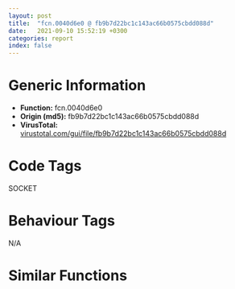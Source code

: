 ```yaml
---
layout: post
title:  "fcn.0040d6e0 @ fb9b7d22bc1c143ac66b0575cbdd088d"
date:   2021-09-10 15:52:19 +0300
categories: report
index: false
---
```


# Generic Information
- **Function:** fcn.0040d6e0
- **Origin (md5):** fb9b7d22bc1c143ac66b0575cbdd088d
- **VirusTotal:** [virustotal.com/gui/file/fb9b7d22bc1c143ac66b0575cbdd088d][virustotal_ref]

# Code Tags
<span class="tag" id="SOCKET">SOCKET</span>


# Behaviour Tags
<span class="bhv-tag" id="na">N/A</span>

# Similar Functions
<script type="text/javascript" src="https://www.gstatic.com/charts/loader.js"></script>
<script type="text/javascript">

    google.charts.load('current', {'packages':['corechart']});
    google.charts.setOnLoadCallback(drawChart);

    function drawChart() {
    var data = new google.visualization.DataTable();
        data.addColumn('number', 'X');
        data.addColumn('number', 'Y');
        data.addColumn({type: 'string', role: 'tooltip', 'p': {'html': true}});
        data.addColumn({'type': 'string', 'role': 'style'});
        
        data.addRows([
    [-352.5505676269531, 4289.44482421875, '<b><a href="/report/fcn.0040d6e0@fb9b7d22bc1c143ac66b0575cbdd088d">fcn.0040d6e0</a><br>@fb9b7d22bc1c143ac66b0575cbdd088d</b><br>push 0x4d0<br>mov eax, 0x499926<br>call fcn.00481e38<br>mov dword[ebp-0x458], ecx<br>mov eax, dword[ebp+0xc]<br>xor ebx, ebx<br>mov ecx, dword[ebp+8]<br>mov esi, dword[ebp+0x10]<br>mov dword[ebp-0x434], eax<br>mov eax, dword[ebp+0x14]<br>mov dword[ebp-4], ebx<br>mov dword[ebp-0x44c], eax<br>mov eax, dword[ebp+0x18]<br>mov dword[ebp-0x42c], ecx<br>mov dword[ebp-0x4a4], ecx<br>mov dword[ebp-0x430], eax<br>mov dword[ebp-0x428], ebx<br>call fcn.0040e3d4<br>mov dword[ebp-4], ebx<br>lea edi, [ebp-0x4cc]<br>movdqa xmm0, xmmword[0x4af330]<br>xor eax, eax<br>mov ecx, dword[ebp-0x434]<br>inc ebx<br>and dword[ebp-0x438], 0<br>movdqu xmmword[ebp-0x4dc], xmm0<br>stosd dword<br>mov dword[ebp-0x428], ebx<br>stosd dword<br>stosd dword<br>stosd dword<br>lea eax, [ebp-0x438]<br>push eax<br>lea eax, [ebp-0x4dc]<br>push eax<br>push esi<br>call fcn.00404b49<br>push eax<br>call dword[sym.imp.WS2_32.dll_getaddrinfo]<br>test eax, eax<br>jne 0x40db71<br>cmp dword[ebp-0x438], eax<br>je 0x40db71<br>push eax<br>push ebx<br>push 2<br>call dword[sym.imp.WS2_32.dll_socket]<br>mov dword[ebp-0x444], eax<br>cmp eax, 0xffffffff<br>je 0x40db71<br>mov esi, dword[ebp-0x438]<br>lea edi, [ebp-0x424]<br>lea ecx, [ebp-0x440]<br>mov esi, dword[esi+0x18]<br>movsd dword<br>movsd dword<br>movsd dword<br>movsd dword<br>call fcn.0040e3d4<br>lea ecx, [ebp-0x460]<br>mov dword[ebp-4], ebx<br>call fcn.0040e3d4<br>mov esi, dword[ebp-0x430]<br>mov byte[ebp-4], 2<br>test esi, esi<br>je 0x40d859<br>push esi<br>call dword[sym.imp.KERNEL32.dll_lstrlenA]<br>push eax<br>lea eax, [ebp-0x460]<br>push 0x4a3488<br>push eax<br>call fcn.0040df49<br>lea eax, [ebp-0x460]<br>mov edx, str.Content_Length:_<br>push eax<br>lea ecx, [ebp-0x454]<br>call fcn.0040df5d<br>mov byte[ebp-4], 3<br>lea ecx, [ebp-0x488]<br>push 0x4a33dc<br>mov edx, eax<br>mov dword[ebp-0x428], 3<br>call fcn.0040dfd5<br>add esp, 0x14<br>push 7<br>pop ebx<br>mov dword[ebp-4], 4<br>mov ecx, eax<br>mov dword[ebp-0x428], ebx<br>call fcn.00404b49<br>mov dword[ebp-0x430], eax<br>jmp 0x40d863<br>mov dword[ebp-0x430], 0x4a3288<br>test esi, esi<br>je 0x40d8c9<br>mov edi, dword[ebp-0x458]<br>mov ecx, edi<br>call fcn.0040e35e<br>test al, al<br>jne 0x40d8c9<br>push edi<br>mov edx, str.Content_Type:_<br>lea ecx, [ebp-0x478]<br>call fcn.0040df5d<br>mov dword[ebp-4], 5<br>lea ecx, [ebp-0x470]<br>or ebx, 8<br>mov dword[esp], 0x4a33dc<br>mov edx, eax<br>mov dword[ebp-0x428], ebx<br>call fcn.0040dfd5<br>pop ecx<br>or ebx, 0x10<br>mov dword[ebp-4], 6<br>mov ecx, eax<br>mov dword[ebp-0x428], ebx<br>call fcn.00404b49<br>mov edi, eax<br>jmp 0x40d8ce<br>mov edi, 0x4a3288<br>push dword[ebp-0x434]<br>mov eax, str.POST_http:__<br>lea ecx, [ebp-0x4ac]<br>test esi, esi<br>mov edx, str.GET_http:__<br>cmovne edx, eax<br>call fcn.0040df5d<br>push dword[ebp-0x44c]<br>mov edx, eax<br>mov dword[ebp-4], 7<br>lea ecx, [ebp-0x490]<br>call fcn.0040df99<br>push str._HTTP_1.1_r_nHost:_<br>mov edx, eax<br>mov byte[ebp-4], 8<br>lea ecx, [ebp-0x4bc]<br>call fcn.0040dfd5<br>push dword[ebp-0x434]<br>mov edx, eax<br>mov byte[ebp-4], 9<br>lea ecx, [ebp-0x480]<br>call fcn.0040df99<br>push str._r_nConnection:_close_r_nAccept:___r_nUser_Agent:_InstallCapital_r_n<br>mov edx, eax<br>mov byte[ebp-4], 0xa<br>lea ecx, [ebp-0x4a0]<br>call fcn.0040dfd5<br>push edi<br>mov edx, eax<br>mov byte[ebp-4], 0xb<br>lea ecx, [ebp-0x4b4]<br>call fcn.0040dfd5<br>push dword[ebp-0x430]<br>mov edx, eax<br>mov byte[ebp-4], 0xc<br>lea ecx, [ebp-0x468]<br>call fcn.0040dfd5<br>push 0x4a33dc<br>mov edx, eax<br>mov byte[ebp-4], 0xd<br>lea ecx, [ebp-0x498]<br>call fcn.0040dfd5<br>add esp, 0x20<br>push eax<br>lea ecx, [ebp-0x440]<br>mov byte[ebp-4], 0xe<br>call fcn.0040e369<br>lea ecx, [ebp-0x498]<br>call fcn.0040e39e<br>lea ecx, [ebp-0x468]<br>call fcn.0040e39e<br>lea ecx, [ebp-0x4b4]<br>call fcn.0040e39e<br>lea ecx, [ebp-0x4a0]<br>call fcn.0040e39e<br>lea ecx, [ebp-0x480]<br>call fcn.0040e39e<br>lea ecx, [ebp-0x4bc]<br>call fcn.0040e39e<br>lea ecx, [ebp-0x490]<br>call fcn.0040e39e<br>lea ecx, [ebp-0x4ac]<br>call fcn.0040e39e<br>test bl, 0x10<br>je 0x40da0e<br>and ebx, 0xffffffef<br>lea ecx, [ebp-0x470]<br>mov dword[ebp-0x428], ebx<br>call fcn.0040e39e<br>test bl, 8<br>je 0x40da27<br>and ebx, 0xfffffff7<br>lea ecx, [ebp-0x478]<br>mov dword[ebp-0x428], ebx<br>call fcn.0040e39e<br>test bl, 4<br>je 0x40da40<br>and ebx, 0xfffffffb<br>lea ecx, [ebp-0x488]<br>mov dword[ebp-0x428], ebx<br>call fcn.0040e39e<br>mov dword[ebp-4], 2<br>test bl, 2<br>je 0x40da60<br>and ebx, 0xfffffffd<br>lea ecx, [ebp-0x454]<br>mov dword[ebp-0x428], ebx<br>call fcn.0040e39e<br>test esi, esi<br>je 0x40da70<br>push esi<br>lea ecx, [ebp-0x440]<br>call fcn.0040de59<br>mov ebx, dword[ebp-0x444]<br>lea eax, [ebp-0x424]<br>push 0x10<br>push eax<br>push ebx<br>call dword[sym.imp.WS2_32.dll_connect]<br>test eax, eax<br>jne 0x40db4c<br>push eax<br>lea ecx, [ebp-0x440]<br>call fcn.004058f1<br>push eax<br>lea ecx, [ebp-0x440]<br>call fcn.00404b49<br>push eax<br>push ebx<br>call dword[sym.imp.WS2_32.dll_send]<br>test eax, eax<br>jle 0x40db4c<br>mov edi, dword[sym.imp.WS2_32.dll_recv]<br>lea eax, [ebp-0x414]<br>push 0<br>push 0x400<br>push eax<br>push ebx<br>call edi<br>mov esi, dword[ebp-0x42c]<br>cmp eax, 0xffffffff<br>je 0x40db1d<br>test eax, eax<br>je 0x40db52<br>push eax<br>lea eax, [ebp-0x414]<br>push eax<br>lea ecx, [ebp-0x454]<br>call fcn.0040e341<br>push eax<br>mov ecx, esi<br>mov byte[ebp-4], 0x10<br>call fcn.0040de92<br>lea ecx, [ebp-0x454]<br>mov byte[ebp-4], 2<br>call fcn.0040e39e<br>push 0<br>push 0x400<br>lea eax, [ebp-0x414]<br>push eax<br>push ebx<br>call edi<br>jmp 0x40dad3<br>push 0x4a3288<br>lea ecx, [ebp-0x448]<br>call fcn.0040de39<br>lea eax, [ebp-0x448]<br>mov byte[ebp-4], 0xf<br>push eax<br>mov ecx, esi<br>call fcn.0040e369<br>lea ecx, [ebp-0x448]<br>call fcn.0040e39e<br>jmp 0x40db52<br>mov esi, dword[ebp-0x42c]<br>push ebx<br>call dword[sym.imp.WS2_32.dll_closesocket]<br>lea ecx, [ebp-0x460]<br>call fcn.0040e39e<br>lea ecx, [ebp-0x440]<br>call fcn.0040e39e<br>jmp 0x40db77<br>mov esi, dword[ebp-0x42c]<br>mov eax, esi<br>call fcn.00481de7<br>ret 0x14<br><eoc> ', 'point { fill-color: #e0440e; }'],
[-5300.53369140625, 15.587404251098633, '<b><a href="/report/fcn.0040d6e0@152885a790b99953ce23874f0947b7bd">fcn.0040d6e0</a><br>@152885a790b99953ce23874f0947b7bd</b><br>push 0x4d0<br>mov eax, 0x499926<br>call fcn.00481e38<br>mov dword[ebp-0x458], ecx<br>mov eax, dword[ebp+0xc]<br>xor ebx, ebx<br>mov ecx, dword[ebp+8]<br>mov esi, dword[ebp+0x10]<br>mov dword[ebp-0x434], eax<br>mov eax, dword[ebp+0x14]<br>mov dword[ebp-4], ebx<br>mov dword[ebp-0x44c], eax<br>mov eax, dword[ebp+0x18]<br>mov dword[ebp-0x42c], ecx<br>mov dword[ebp-0x4a4], ecx<br>mov dword[ebp-0x430], eax<br>mov dword[ebp-0x428], ebx<br>call fcn.0040e3d4<br>mov dword[ebp-4], ebx<br>lea edi, [ebp-0x4cc]<br>movdqa xmm0, xmmword[0x4af330]<br>xor eax, eax<br>mov ecx, dword[ebp-0x434]<br>inc ebx<br>and dword[ebp-0x438], 0<br>movdqu xmmword[ebp-0x4dc], xmm0<br>stosd dword<br>mov dword[ebp-0x428], ebx<br>stosd dword<br>stosd dword<br>stosd dword<br>lea eax, [ebp-0x438]<br>push eax<br>lea eax, [ebp-0x4dc]<br>push eax<br>push esi<br>call fcn.00404b49<br>push eax<br>call dword[sym.imp.WS2_32.dll_getaddrinfo]<br>test eax, eax<br>jne 0x40db71<br>cmp dword[ebp-0x438], eax<br>je 0x40db71<br>push eax<br>push ebx<br>push 2<br>call dword[sym.imp.WS2_32.dll_socket]<br>mov dword[ebp-0x444], eax<br>cmp eax, 0xffffffff<br>je 0x40db71<br>mov esi, dword[ebp-0x438]<br>lea edi, [ebp-0x424]<br>lea ecx, [ebp-0x440]<br>mov esi, dword[esi+0x18]<br>movsd dword<br>movsd dword<br>movsd dword<br>movsd dword<br>call fcn.0040e3d4<br>lea ecx, [ebp-0x460]<br>mov dword[ebp-4], ebx<br>call fcn.0040e3d4<br>mov esi, dword[ebp-0x430]<br>mov byte[ebp-4], 2<br>test esi, esi<br>je 0x40d859<br>push esi<br>call dword[sym.imp.KERNEL32.dll_lstrlenA]<br>push eax<br>lea eax, [ebp-0x460]<br>push 0x4a3488<br>push eax<br>call fcn.0040df49<br>lea eax, [ebp-0x460]<br>mov edx, str.Content_Length:_<br>push eax<br>lea ecx, [ebp-0x454]<br>call fcn.0040df5d<br>mov byte[ebp-4], 3<br>lea ecx, [ebp-0x488]<br>push 0x4a33dc<br>mov edx, eax<br>mov dword[ebp-0x428], 3<br>call fcn.0040dfd5<br>add esp, 0x14<br>push 7<br>pop ebx<br>mov dword[ebp-4], 4<br>mov ecx, eax<br>mov dword[ebp-0x428], ebx<br>call fcn.00404b49<br>mov dword[ebp-0x430], eax<br>jmp 0x40d863<br>mov dword[ebp-0x430], 0x4a3288<br>test esi, esi<br>je 0x40d8c9<br>mov edi, dword[ebp-0x458]<br>mov ecx, edi<br>call fcn.0040e35e<br>test al, al<br>jne 0x40d8c9<br>push edi<br>mov edx, str.Content_Type:_<br>lea ecx, [ebp-0x478]<br>call fcn.0040df5d<br>mov dword[ebp-4], 5<br>lea ecx, [ebp-0x470]<br>or ebx, 8<br>mov dword[esp], 0x4a33dc<br>mov edx, eax<br>mov dword[ebp-0x428], ebx<br>call fcn.0040dfd5<br>pop ecx<br>or ebx, 0x10<br>mov dword[ebp-4], 6<br>mov ecx, eax<br>mov dword[ebp-0x428], ebx<br>call fcn.00404b49<br>mov edi, eax<br>jmp 0x40d8ce<br>mov edi, 0x4a3288<br>push dword[ebp-0x434]<br>mov eax, str.POST_http:__<br>lea ecx, [ebp-0x4ac]<br>test esi, esi<br>mov edx, str.GET_http:__<br>cmovne edx, eax<br>call fcn.0040df5d<br>push dword[ebp-0x44c]<br>mov edx, eax<br>mov dword[ebp-4], 7<br>lea ecx, [ebp-0x490]<br>call fcn.0040df99<br>push str._HTTP_1.1_r_nHost:_<br>mov edx, eax<br>mov byte[ebp-4], 8<br>lea ecx, [ebp-0x4bc]<br>call fcn.0040dfd5<br>push dword[ebp-0x434]<br>mov edx, eax<br>mov byte[ebp-4], 9<br>lea ecx, [ebp-0x480]<br>call fcn.0040df99<br>push str._r_nConnection:_close_r_nAccept:___r_nUser_Agent:_InstallCapital_r_n<br>mov edx, eax<br>mov byte[ebp-4], 0xa<br>lea ecx, [ebp-0x4a0]<br>call fcn.0040dfd5<br>push edi<br>mov edx, eax<br>mov byte[ebp-4], 0xb<br>lea ecx, [ebp-0x4b4]<br>call fcn.0040dfd5<br>push dword[ebp-0x430]<br>mov edx, eax<br>mov byte[ebp-4], 0xc<br>lea ecx, [ebp-0x468]<br>call fcn.0040dfd5<br>push 0x4a33dc<br>mov edx, eax<br>mov byte[ebp-4], 0xd<br>lea ecx, [ebp-0x498]<br>call fcn.0040dfd5<br>add esp, 0x20<br>push eax<br>lea ecx, [ebp-0x440]<br>mov byte[ebp-4], 0xe<br>call fcn.0040e369<br>lea ecx, [ebp-0x498]<br>call fcn.0040e39e<br>lea ecx, [ebp-0x468]<br>call fcn.0040e39e<br>lea ecx, [ebp-0x4b4]<br>call fcn.0040e39e<br>lea ecx, [ebp-0x4a0]<br>call fcn.0040e39e<br>lea ecx, [ebp-0x480]<br>call fcn.0040e39e<br>lea ecx, [ebp-0x4bc]<br>call fcn.0040e39e<br>lea ecx, [ebp-0x490]<br>call fcn.0040e39e<br>lea ecx, [ebp-0x4ac]<br>call fcn.0040e39e<br>test bl, 0x10<br>je 0x40da0e<br>and ebx, 0xffffffef<br>lea ecx, [ebp-0x470]<br>mov dword[ebp-0x428], ebx<br>call fcn.0040e39e<br>test bl, 8<br>je 0x40da27<br>and ebx, 0xfffffff7<br>lea ecx, [ebp-0x478]<br>mov dword[ebp-0x428], ebx<br>call fcn.0040e39e<br>test bl, 4<br>je 0x40da40<br>and ebx, 0xfffffffb<br>lea ecx, [ebp-0x488]<br>mov dword[ebp-0x428], ebx<br>call fcn.0040e39e<br>mov dword[ebp-4], 2<br>test bl, 2<br>je 0x40da60<br>and ebx, 0xfffffffd<br>lea ecx, [ebp-0x454]<br>mov dword[ebp-0x428], ebx<br>call fcn.0040e39e<br>test esi, esi<br>je 0x40da70<br>push esi<br>lea ecx, [ebp-0x440]<br>call fcn.0040de59<br>mov ebx, dword[ebp-0x444]<br>lea eax, [ebp-0x424]<br>push 0x10<br>push eax<br>push ebx<br>call dword[sym.imp.WS2_32.dll_connect]<br>test eax, eax<br>jne 0x40db4c<br>push eax<br>lea ecx, [ebp-0x440]<br>call fcn.004058f1<br>push eax<br>lea ecx, [ebp-0x440]<br>call fcn.00404b49<br>push eax<br>push ebx<br>call dword[sym.imp.WS2_32.dll_send]<br>test eax, eax<br>jle 0x40db4c<br>mov edi, dword[sym.imp.WS2_32.dll_recv]<br>lea eax, [ebp-0x414]<br>push 0<br>push 0x400<br>push eax<br>push ebx<br>call edi<br>mov esi, dword[ebp-0x42c]<br>cmp eax, 0xffffffff<br>je 0x40db1d<br>test eax, eax<br>je 0x40db52<br>push eax<br>lea eax, [ebp-0x414]<br>push eax<br>lea ecx, [ebp-0x454]<br>call fcn.0040e341<br>push eax<br>mov ecx, esi<br>mov byte[ebp-4], 0x10<br>call fcn.0040de92<br>lea ecx, [ebp-0x454]<br>mov byte[ebp-4], 2<br>call fcn.0040e39e<br>push 0<br>push 0x400<br>lea eax, [ebp-0x414]<br>push eax<br>push ebx<br>call edi<br>jmp 0x40dad3<br>push 0x4a3288<br>lea ecx, [ebp-0x448]<br>call fcn.0040de39<br>lea eax, [ebp-0x448]<br>mov byte[ebp-4], 0xf<br>push eax<br>mov ecx, esi<br>call fcn.0040e369<br>lea ecx, [ebp-0x448]<br>call fcn.0040e39e<br>jmp 0x40db52<br>mov esi, dword[ebp-0x42c]<br>push ebx<br>call dword[sym.imp.WS2_32.dll_closesocket]<br>lea ecx, [ebp-0x460]<br>call fcn.0040e39e<br>lea ecx, [ebp-0x440]<br>call fcn.0040e39e<br>jmp 0x40db77<br>mov esi, dword[ebp-0x42c]<br>mov eax, esi<br>call fcn.00481de7<br>ret 0x14<br><eoc> ', 'null'],
[3726.870849609375, -724.2739868164062, '<b><a href="/report/fcn.0040d6e0@912f1d013a0d6151bc7a7cef6da1b2a0">fcn.0040d6e0</a><br>@912f1d013a0d6151bc7a7cef6da1b2a0</b><br>push 0x4d0<br>mov eax, 0x499926<br>call fcn.00481e38<br>mov dword[ebp-0x458], ecx<br>mov eax, dword[ebp+0xc]<br>xor ebx, ebx<br>mov ecx, dword[ebp+8]<br>mov esi, dword[ebp+0x10]<br>mov dword[ebp-0x434], eax<br>mov eax, dword[ebp+0x14]<br>mov dword[ebp-4], ebx<br>mov dword[ebp-0x44c], eax<br>mov eax, dword[ebp+0x18]<br>mov dword[ebp-0x42c], ecx<br>mov dword[ebp-0x4a4], ecx<br>mov dword[ebp-0x430], eax<br>mov dword[ebp-0x428], ebx<br>call fcn.0040e3d4<br>mov dword[ebp-4], ebx<br>lea edi, [ebp-0x4cc]<br>movdqa xmm0, xmmword[0x4af330]<br>xor eax, eax<br>mov ecx, dword[ebp-0x434]<br>inc ebx<br>and dword[ebp-0x438], 0<br>movdqu xmmword[ebp-0x4dc], xmm0<br>stosd dword<br>mov dword[ebp-0x428], ebx<br>stosd dword<br>stosd dword<br>stosd dword<br>lea eax, [ebp-0x438]<br>push eax<br>lea eax, [ebp-0x4dc]<br>push eax<br>push esi<br>call fcn.00404b49<br>push eax<br>call dword[sym.imp.WS2_32.dll_getaddrinfo]<br>test eax, eax<br>jne 0x40db71<br>cmp dword[ebp-0x438], eax<br>je 0x40db71<br>push eax<br>push ebx<br>push 2<br>call dword[sym.imp.WS2_32.dll_socket]<br>mov dword[ebp-0x444], eax<br>cmp eax, 0xffffffff<br>je 0x40db71<br>mov esi, dword[ebp-0x438]<br>lea edi, [ebp-0x424]<br>lea ecx, [ebp-0x440]<br>mov esi, dword[esi+0x18]<br>movsd dword<br>movsd dword<br>movsd dword<br>movsd dword<br>call fcn.0040e3d4<br>lea ecx, [ebp-0x460]<br>mov dword[ebp-4], ebx<br>call fcn.0040e3d4<br>mov esi, dword[ebp-0x430]<br>mov byte[ebp-4], 2<br>test esi, esi<br>je 0x40d859<br>push esi<br>call dword[sym.imp.KERNEL32.dll_lstrlenA]<br>push eax<br>lea eax, [ebp-0x460]<br>push 0x4a3488<br>push eax<br>call fcn.0040df49<br>lea eax, [ebp-0x460]<br>mov edx, str.Content_Length:_<br>push eax<br>lea ecx, [ebp-0x454]<br>call fcn.0040df5d<br>mov byte[ebp-4], 3<br>lea ecx, [ebp-0x488]<br>push 0x4a33dc<br>mov edx, eax<br>mov dword[ebp-0x428], 3<br>call fcn.0040dfd5<br>add esp, 0x14<br>push 7<br>pop ebx<br>mov dword[ebp-4], 4<br>mov ecx, eax<br>mov dword[ebp-0x428], ebx<br>call fcn.00404b49<br>mov dword[ebp-0x430], eax<br>jmp 0x40d863<br>mov dword[ebp-0x430], 0x4a3288<br>test esi, esi<br>je 0x40d8c9<br>mov edi, dword[ebp-0x458]<br>mov ecx, edi<br>call fcn.0040e35e<br>test al, al<br>jne 0x40d8c9<br>push edi<br>mov edx, str.Content_Type:_<br>lea ecx, [ebp-0x478]<br>call fcn.0040df5d<br>mov dword[ebp-4], 5<br>lea ecx, [ebp-0x470]<br>or ebx, 8<br>mov dword[esp], 0x4a33dc<br>mov edx, eax<br>mov dword[ebp-0x428], ebx<br>call fcn.0040dfd5<br>pop ecx<br>or ebx, 0x10<br>mov dword[ebp-4], 6<br>mov ecx, eax<br>mov dword[ebp-0x428], ebx<br>call fcn.00404b49<br>mov edi, eax<br>jmp 0x40d8ce<br>mov edi, 0x4a3288<br>push dword[ebp-0x434]<br>mov eax, str.POST_http:__<br>lea ecx, [ebp-0x4ac]<br>test esi, esi<br>mov edx, str.GET_http:__<br>cmovne edx, eax<br>call fcn.0040df5d<br>push dword[ebp-0x44c]<br>mov edx, eax<br>mov dword[ebp-4], 7<br>lea ecx, [ebp-0x490]<br>call fcn.0040df99<br>push str._HTTP_1.1_r_nHost:_<br>mov edx, eax<br>mov byte[ebp-4], 8<br>lea ecx, [ebp-0x4bc]<br>call fcn.0040dfd5<br>push dword[ebp-0x434]<br>mov edx, eax<br>mov byte[ebp-4], 9<br>lea ecx, [ebp-0x480]<br>call fcn.0040df99<br>push str._r_nConnection:_close_r_nAccept:___r_nUser_Agent:_InstallCapital_r_n<br>mov edx, eax<br>mov byte[ebp-4], 0xa<br>lea ecx, [ebp-0x4a0]<br>call fcn.0040dfd5<br>push edi<br>mov edx, eax<br>mov byte[ebp-4], 0xb<br>lea ecx, [ebp-0x4b4]<br>call fcn.0040dfd5<br>push dword[ebp-0x430]<br>mov edx, eax<br>mov byte[ebp-4], 0xc<br>lea ecx, [ebp-0x468]<br>call fcn.0040dfd5<br>push 0x4a33dc<br>mov edx, eax<br>mov byte[ebp-4], 0xd<br>lea ecx, [ebp-0x498]<br>call fcn.0040dfd5<br>add esp, 0x20<br>push eax<br>lea ecx, [ebp-0x440]<br>mov byte[ebp-4], 0xe<br>call fcn.0040e369<br>lea ecx, [ebp-0x498]<br>call fcn.0040e39e<br>lea ecx, [ebp-0x468]<br>call fcn.0040e39e<br>lea ecx, [ebp-0x4b4]<br>call fcn.0040e39e<br>lea ecx, [ebp-0x4a0]<br>call fcn.0040e39e<br>lea ecx, [ebp-0x480]<br>call fcn.0040e39e<br>lea ecx, [ebp-0x4bc]<br>call fcn.0040e39e<br>lea ecx, [ebp-0x490]<br>call fcn.0040e39e<br>lea ecx, [ebp-0x4ac]<br>call fcn.0040e39e<br>test bl, 0x10<br>je 0x40da0e<br>and ebx, 0xffffffef<br>lea ecx, [ebp-0x470]<br>mov dword[ebp-0x428], ebx<br>call fcn.0040e39e<br>test bl, 8<br>je 0x40da27<br>and ebx, 0xfffffff7<br>lea ecx, [ebp-0x478]<br>mov dword[ebp-0x428], ebx<br>call fcn.0040e39e<br>test bl, 4<br>je 0x40da40<br>and ebx, 0xfffffffb<br>lea ecx, [ebp-0x488]<br>mov dword[ebp-0x428], ebx<br>call fcn.0040e39e<br>mov dword[ebp-4], 2<br>test bl, 2<br>je 0x40da60<br>and ebx, 0xfffffffd<br>lea ecx, [ebp-0x454]<br>mov dword[ebp-0x428], ebx<br>call fcn.0040e39e<br>test esi, esi<br>je 0x40da70<br>push esi<br>lea ecx, [ebp-0x440]<br>call fcn.0040de59<br>mov ebx, dword[ebp-0x444]<br>lea eax, [ebp-0x424]<br>push 0x10<br>push eax<br>push ebx<br>call dword[sym.imp.WS2_32.dll_connect]<br>test eax, eax<br>jne 0x40db4c<br>push eax<br>lea ecx, [ebp-0x440]<br>call fcn.004058f1<br>push eax<br>lea ecx, [ebp-0x440]<br>call fcn.00404b49<br>push eax<br>push ebx<br>call dword[sym.imp.WS2_32.dll_send]<br>test eax, eax<br>jle 0x40db4c<br>mov edi, dword[sym.imp.WS2_32.dll_recv]<br>lea eax, [ebp-0x414]<br>push 0<br>push 0x400<br>push eax<br>push ebx<br>call edi<br>mov esi, dword[ebp-0x42c]<br>cmp eax, 0xffffffff<br>je 0x40db1d<br>test eax, eax<br>je 0x40db52<br>push eax<br>lea eax, [ebp-0x414]<br>push eax<br>lea ecx, [ebp-0x454]<br>call fcn.0040e341<br>push eax<br>mov ecx, esi<br>mov byte[ebp-4], 0x10<br>call fcn.0040de92<br>lea ecx, [ebp-0x454]<br>mov byte[ebp-4], 2<br>call fcn.0040e39e<br>push 0<br>push 0x400<br>lea eax, [ebp-0x414]<br>push eax<br>push ebx<br>call edi<br>jmp 0x40dad3<br>push 0x4a3288<br>lea ecx, [ebp-0x448]<br>call fcn.0040de39<br>lea eax, [ebp-0x448]<br>mov byte[ebp-4], 0xf<br>push eax<br>mov ecx, esi<br>call fcn.0040e369<br>lea ecx, [ebp-0x448]<br>call fcn.0040e39e<br>jmp 0x40db52<br>mov esi, dword[ebp-0x42c]<br>push ebx<br>call dword[sym.imp.WS2_32.dll_closesocket]<br>lea ecx, [ebp-0x460]<br>call fcn.0040e39e<br>lea ecx, [ebp-0x440]<br>call fcn.0040e39e<br>jmp 0x40db77<br>mov esi, dword[ebp-0x42c]<br>mov eax, esi<br>call fcn.00481de7<br>ret 0x14<br><eoc> ', 'null'],

        ]);

    var options = {
        title: 'Similarity Plot',
        legend: 'none',
        colors: ['#dedbd9', '#e6693e', '#ec8f6e', '#f3b49f', '#f6c7b6'],
        tooltip: {isHtml: true, trigger: 'both'},
        explorer: {
        actions: ["dragToZoom", "rightClickToReset"],
        },
        chartArea: {
        width: '80%',
        height: '80%'
        },
        width: '100%',
        height: '100%'
    };

    var chart = new google.visualization.ScatterChart(document.getElementById('chart_div'));

    chart.draw(data, options);
    }
    
</script>


<div id="chart_div" style="width: 100%px; height: 100%;"></div>

# Disassembled Code
{% highlight nasm %}

push 0x4d0
mov eax, 0x499926
call fcn.00481e38
mov dword[ebp-0x458], ecx
mov eax, dword[ebp+0xc]
xor ebx, ebx
mov ecx, dword[ebp+8]
mov esi, dword[ebp+0x10]
mov dword[ebp-0x434], eax
mov eax, dword[ebp+0x14]
mov dword[ebp-4], ebx
mov dword[ebp-0x44c], eax
mov eax, dword[ebp+0x18]
mov dword[ebp-0x42c], ecx
mov dword[ebp-0x4a4], ecx
mov dword[ebp-0x430], eax
mov dword[ebp-0x428], ebx
call fcn.0040e3d4
mov dword[ebp-4], ebx
lea edi, [ebp-0x4cc]
movdqa xmm0, xmmword[0x4af330]
xor eax, eax
mov ecx, dword[ebp-0x434]
inc ebx
and dword[ebp-0x438], 0
movdqu xmmword[ebp-0x4dc], xmm0
stosd dword
mov dword[ebp-0x428], ebx
stosd dword
stosd dword
stosd dword
lea eax, [ebp-0x438]
push eax
lea eax, [ebp-0x4dc]
push eax
push esi
call fcn.00404b49
push eax
call dword[sym.imp.WS2_32.dll_getaddrinfo]
test eax, eax
jne 0x40db71
cmp dword[ebp-0x438], eax
je 0x40db71
push eax
push ebx
push 2
call dword[sym.imp.WS2_32.dll_socket]
mov dword[ebp-0x444], eax
cmp eax, 0xffffffff
je 0x40db71
mov esi, dword[ebp-0x438]
lea edi, [ebp-0x424]
lea ecx, [ebp-0x440]
mov esi, dword[esi+0x18]
movsd dword
movsd dword
movsd dword
movsd dword
call fcn.0040e3d4
lea ecx, [ebp-0x460]
mov dword[ebp-4], ebx
call fcn.0040e3d4
mov esi, dword[ebp-0x430]
mov byte[ebp-4], 2
test esi, esi
je 0x40d859
push esi
call dword[sym.imp.KERNEL32.dll_lstrlenA]
push eax
lea eax, [ebp-0x460]
push 0x4a3488
push eax
call fcn.0040df49
lea eax, [ebp-0x460]
mov edx, str.Content_Length:_
push eax
lea ecx, [ebp-0x454]
call fcn.0040df5d
mov byte[ebp-4], 3
lea ecx, [ebp-0x488]
push 0x4a33dc
mov edx, eax
mov dword[ebp-0x428], 3
call fcn.0040dfd5
add esp, 0x14
push 7
pop ebx
mov dword[ebp-4], 4
mov ecx, eax
mov dword[ebp-0x428], ebx
call fcn.00404b49
mov dword[ebp-0x430], eax
jmp 0x40d863
mov dword[ebp-0x430], 0x4a3288
test esi, esi
je 0x40d8c9
mov edi, dword[ebp-0x458]
mov ecx, edi
call fcn.0040e35e
test al, al
jne 0x40d8c9
push edi
mov edx, str.Content_Type:_
lea ecx, [ebp-0x478]
call fcn.0040df5d
mov dword[ebp-4], 5
lea ecx, [ebp-0x470]
or ebx, 8
mov dword[esp], 0x4a33dc
mov edx, eax
mov dword[ebp-0x428], ebx
call fcn.0040dfd5
pop ecx
or ebx, 0x10
mov dword[ebp-4], 6
mov ecx, eax
mov dword[ebp-0x428], ebx
call fcn.00404b49
mov edi, eax
jmp 0x40d8ce
mov edi, 0x4a3288
push dword[ebp-0x434]
mov eax, str.POST_http:__
lea ecx, [ebp-0x4ac]
test esi, esi
mov edx, str.GET_http:__
cmovne edx, eax
call fcn.0040df5d
push dword[ebp-0x44c]
mov edx, eax
mov dword[ebp-4], 7
lea ecx, [ebp-0x490]
call fcn.0040df99
push str._HTTP_1.1_r_nHost:_
mov edx, eax
mov byte[ebp-4], 8
lea ecx, [ebp-0x4bc]
call fcn.0040dfd5
push dword[ebp-0x434]
mov edx, eax
mov byte[ebp-4], 9
lea ecx, [ebp-0x480]
call fcn.0040df99
push str._r_nConnection:_close_r_nAccept:___r_nUser_Agent:_InstallCapital_r_n
mov edx, eax
mov byte[ebp-4], 0xa
lea ecx, [ebp-0x4a0]
call fcn.0040dfd5
push edi
mov edx, eax
mov byte[ebp-4], 0xb
lea ecx, [ebp-0x4b4]
call fcn.0040dfd5
push dword[ebp-0x430]
mov edx, eax
mov byte[ebp-4], 0xc
lea ecx, [ebp-0x468]
call fcn.0040dfd5
push 0x4a33dc
mov edx, eax
mov byte[ebp-4], 0xd
lea ecx, [ebp-0x498]
call fcn.0040dfd5
add esp, 0x20
push eax
lea ecx, [ebp-0x440]
mov byte[ebp-4], 0xe
call fcn.0040e369
lea ecx, [ebp-0x498]
call fcn.0040e39e
lea ecx, [ebp-0x468]
call fcn.0040e39e
lea ecx, [ebp-0x4b4]
call fcn.0040e39e
lea ecx, [ebp-0x4a0]
call fcn.0040e39e
lea ecx, [ebp-0x480]
call fcn.0040e39e
lea ecx, [ebp-0x4bc]
call fcn.0040e39e
lea ecx, [ebp-0x490]
call fcn.0040e39e
lea ecx, [ebp-0x4ac]
call fcn.0040e39e
test bl, 0x10
je 0x40da0e
and ebx, 0xffffffef
lea ecx, [ebp-0x470]
mov dword[ebp-0x428], ebx
call fcn.0040e39e
test bl, 8
je 0x40da27
and ebx, 0xfffffff7
lea ecx, [ebp-0x478]
mov dword[ebp-0x428], ebx
call fcn.0040e39e
test bl, 4
je 0x40da40
and ebx, 0xfffffffb
lea ecx, [ebp-0x488]
mov dword[ebp-0x428], ebx
call fcn.0040e39e
mov dword[ebp-4], 2
test bl, 2
je 0x40da60
and ebx, 0xfffffffd
lea ecx, [ebp-0x454]
mov dword[ebp-0x428], ebx
call fcn.0040e39e
test esi, esi
je 0x40da70
push esi
lea ecx, [ebp-0x440]
call fcn.0040de59
mov ebx, dword[ebp-0x444]
lea eax, [ebp-0x424]
push 0x10
push eax
push ebx
call dword[sym.imp.WS2_32.dll_connect]
test eax, eax
jne 0x40db4c
push eax
lea ecx, [ebp-0x440]
call fcn.004058f1
push eax
lea ecx, [ebp-0x440]
call fcn.00404b49
push eax
push ebx
call dword[sym.imp.WS2_32.dll_send]
test eax, eax
jle 0x40db4c
mov edi, dword[sym.imp.WS2_32.dll_recv]
lea eax, [ebp-0x414]
push 0
push 0x400
push eax
push ebx
call edi
mov esi, dword[ebp-0x42c]
cmp eax, 0xffffffff
je 0x40db1d
test eax, eax
je 0x40db52
push eax
lea eax, [ebp-0x414]
push eax
lea ecx, [ebp-0x454]
call fcn.0040e341
push eax
mov ecx, esi
mov byte[ebp-4], 0x10
call fcn.0040de92
lea ecx, [ebp-0x454]
mov byte[ebp-4], 2
call fcn.0040e39e
push 0
push 0x400
lea eax, [ebp-0x414]
push eax
push ebx
call edi
jmp 0x40dad3
push 0x4a3288
lea ecx, [ebp-0x448]
call fcn.0040de39
lea eax, [ebp-0x448]
mov byte[ebp-4], 0xf
push eax
mov ecx, esi
call fcn.0040e369
lea ecx, [ebp-0x448]
call fcn.0040e39e
jmp 0x40db52
mov esi, dword[ebp-0x42c]
push ebx
call dword[sym.imp.WS2_32.dll_closesocket]
lea ecx, [ebp-0x460]
call fcn.0040e39e
lea ecx, [ebp-0x440]
call fcn.0040e39e
jmp 0x40db77
mov esi, dword[ebp-0x42c]
mov eax, esi
call fcn.00481de7
ret 0x14

{% endhighlight %}

[virustotal_ref]: https://www.virustotal.com/gui/file/fb9b7d22bc1c143ac66b0575cbdd088d
